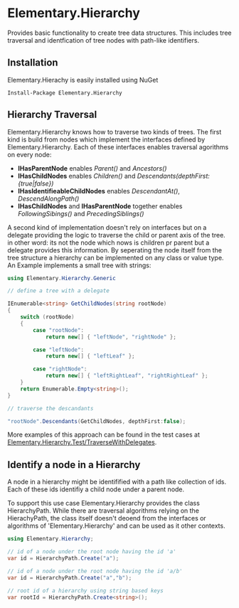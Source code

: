 # Elementary.Hierarchy

Provides basic functionality to create tree data structures. 
This includes tree traversal and identfication of tree nodes with path-like identifiers.

## Installation 

Elementary.Hierachy is easily installed using NuGet
```
Install-Package Elementary.Hierarchy
```
## Hierarchy Traversal

Elementary.Hierarchy knows how to traverse two kinds of trees. 
The first kind is build from nodes which implement the interfaces defined by Elementary.Hierarchy. Each of these interfaces enables traversal agorithms on every node: 

* __IHasParentNode__ enables _Parent()_ and _Ancestors()_
* __IHasChildNodes__ enables _Children()_ and _Descendants(depthFirst:{true|false})_
* __IHasIdentifieableChildNodes__ enables _DescendantAt()_, _DescendAlongPath()_
* __IHasChildNodes__ and __IHasParentNode__ together enables _FollowingSibings()_ and _PrecedingSiblings()_

A second kind of implementation doesn't rely on interfaces but on a delegate providing the logic to traverse the child or parent axis of the tree. in other word: its not the node which nows is children pr parent but a delegate provides this information. By seperating the node itself from the tree structure a hierarchy can be implemented on any class or value type.
An Example implements a small tree with strings:

```csharp
using Elementary.Hierarchy.Generic

// define a tree with a delegate

IEnumerable<string> GetChildNodes(string rootNode)
{
    switch (rootNode)
    {
        case "rootNode":
            return new[] { "leftNode", "rightNode" };

        case "leftNode":
            return new[] { "leftLeaf" };

        case "rightNode":
            return new[] { "leftRightLeaf", "rightRightLeaf" };
    }
    return Enumerable.Empty<string>();
}

// traverse the descandants 

"rootNode".Descendants(GetChildNodes, depthFirst:false);
```

More examples of this approach can be found in the test cases at [Elementary.Hierarchy.Test/TraverseWithDelegates](https://github.com/wgross/Elementary.Hierarchy/tree/master/Elementary.Hierarchy.Test/TraverseWithDelegates).

## Identify a node in a Hierarchy

A node in a hierarchy might be identifified with a path like collection of ids. Each of these ids identifiy a child node under a parent node.

To support this use case Elementary.Hierarchy provides the class HierarchyPath<T>. While there are traversal algorithms relying on the HierachyPath<T>, the class itself doesn't deoend from the interfaces or algorithms of 'Elementary.Hierarchy' and can be used as it other contexts.

```csharp
using Elementary.Hierarchy; 

// id of a node under the root node having the id 'a'
var id = HierarchyPath.Create("a");

// id of a node under the root node having the id 'a/b'
var id = HierarchyPath.Create("a","b");

// root id of a hierarchy using string based keys 
var rootId = HierarchyPath.Create<string>();
```

